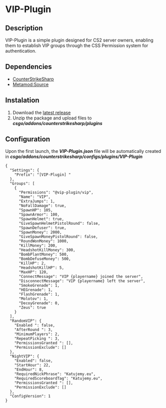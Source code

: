 # VIP-Plugin

## Description
VIP-Plugin is a simple plugin designed for CS2 server owners, enabling them to establish VIP groups through the CSS Permission system for authentication.

## Dependencies
- [CounterStrikeSharp](https://github.com/roflmuffin/CounterStrikeSharp/releases)
- [Metamod:Source](https://www.sourcemm.net/downloads.php/?branch=master)

## Instalation
1. Download the [latest release](https://github.com/CS-GEJMERZY/VIP-Plugin/releases/latest)
2. Unzip the package and upload files to **_csgo/addons/counterstrikesharp/plugins_**

## Configuration
Upon the first launch, the **_VIP-Plugin.json_**  file will be automatically created in **_csgo/addons/counterstrikesharp/configs/plugins/VIP-Plugin_**
```
{
  "Settings": {
    "Prefix": "[VIP-Plugin] "
  },
  "Groups": [
    {
      "Permissions": "@vip-plugin/vip",
      "Name": "VIP",
      "ExtraJumps": 1,
      "NoFallDamage": true,
      "SpawnHP": 105,
      "SpawnArmor": 100,
      "SpawnHelmet": true,
      "GiveSpawnHelmetPistolRound": false,
      "SpawnDefuser": true,
      "SpawnMoney": 2000,
      "GiveSpawnMoneyPistolRound": false,
      "RoundWonMoney": 1000,
      "KillMoney": 200,
      "HeadshotKillMoney": 300,
      "BombPlantMoney": 500,
      "BombDefuseMoney": 500,
      "KillHP": 2,
      "HeadshotKillHP": 5,
      "MaxHP": 120,
      "ConnectMessage": "VIP {playername} joined the server",
      "DisconnectMessage": "VIP {playername} left the server",
      "SmokeGrenade": 1,
      "HEGrenade": 1,
      "FlashGrenade": 1,
      "Molotov": 1,
      "DecoyGrenade": 0,
      "Zeus": true
    }
  ],
  "RandomVIP": {
    "Enabled ": false,
    "AfterRound ": 3,
    "MinimumPlayers": 2,
    "RepeatPicking ": 3,
    "PermissionsGranted ": [],
    "PermissionExclude": []
  },
  "NightVIP": {
    "Enabled": false,
    "StartHour": 22,
    "EndHour": 8,
    "RequiredNickPhrase": "Katujemy.eu",
    "RequiredScoreboardTag": "Katujemy.eu",
    "PermissionsGranted ": [],
    "PermissionExclude": []
  },
  "ConfigVersion": 1
}
```
